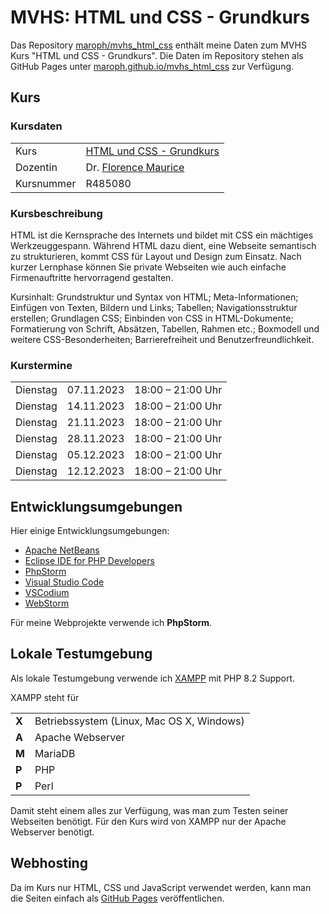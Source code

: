 # MVHS: HTML und CSS - Grundkurs
Das Repository [maroph/mvhs_html_css](https://github.com/maroph/mvhs_html_css)
enthält meine Daten zum MVHS Kurs
"HTML und CSS - Grundkurs". Die Daten im Repository stehen als
GitHub Pages unter 
[maroph.github.io/mvhs_html_css](https://maroph.github.io/mvhs_html_css/)
zur Verfügung.

## Kurs
### Kursdaten

|            |                                                                                                                                     |
|------------|-------------------------------------------------------------------------------------------------------------------------------------|
| Kurs       | [HTML und CSS - Grundkurs](https://www.mvhs.de/kurse/online-programm/it-digitales/html-und-css-grundkurs/online-kurs-460-C-R485080) |
| Dozentin   | Dr. [Florence Maurice](https://www.maurice-web.de/)                                                                                 |
| Kursnummer | R485080                                                                                                                             |

### Kursbeschreibung
HTML ist die Kernsprache des Internets und bildet mit CSS ein mächtiges Werkzeuggespann.
Während HTML dazu dient, eine Webseite semantisch zu strukturieren, kommt CSS für Layout
und Design zum Einsatz. Nach kurzer Lernphase können Sie private Webseiten wie auch
einfache Firmenauftritte hervorragend gestalten.

Kursinhalt: Grundstruktur und Syntax von HTML; Meta-Informationen; Einfügen von Texten,
Bildern und Links; Tabellen; Navigationsstruktur erstellen; Grundlagen CSS; Einbinden
von CSS in HTML-Dokumente; Formatierung von Schrift, Absätzen, Tabellen, Rahmen etc.;
Boxmodell und weitere CSS-Besonderheiten; Barrierefreiheit und Benutzerfreundlichkeit.

### Kurstermine

|          |            |                   |
|----------|------------|-------------------|
| Dienstag | 07.11.2023 | 18:00 – 21:00 Uhr |
| Dienstag | 14.11.2023 | 18:00 – 21:00 Uhr |
| Dienstag | 21.11.2023 | 18:00 – 21:00 Uhr |
| Dienstag | 28.11.2023 | 18:00 – 21:00 Uhr |
| Dienstag | 05.12.2023 | 18:00 – 21:00 Uhr |
| Dienstag | 12.12.2023 | 18:00 – 21:00 Uhr |

## Entwicklungsumgebungen
Hier einige Entwicklungsumgebungen:

* [Apache NetBeans](https://netbeans.apache.org/)
* [Eclipse IDE for PHP Developers](https://eclipse.dev/pdt/)
* [PhpStorm](https://www.jetbrains.com/phpstorm/)
* [Visual Studio Code](https://code.visualstudio.com/)
* [VSCodium](https://vscodium.com/)
* [WebStorm](https://www.jetbrains.com/webstorm/)

Für meine Webprojekte verwende ich __PhpStorm__.

## Lokale Testumgebung
Als lokale Testumgebung verwende ich 
[XAMPP](https://www.apachefriends.org/) mit PHP 8.2 Support.

XAMPP steht für 

|        |                                           |
|--------|-------------------------------------------|
| __X__  | Betriebssystem (Linux, Mac OS X, Windows) |                                |
| __A__  | Apache Webserver                          |
| __M__  | MariaDB                                   |
| __P__  | PHP                                       |
| __P__  | Perl                                      |

Damit steht einem alles zur Verfügung, was man zum Testen 
seiner Webseiten benötigt. Für den Kurs wird von XAMPP nur
der Apache Webserver benötigt.

## Webhosting
Da im Kurs nur HTML, CSS und JavaScript verwendet werden,
kann man die Seiten einfach als 
[GitHub Pages](https://pages.github.com/) veröffentlichen.
